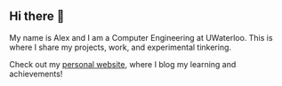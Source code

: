 ## Hi there 👋

My name is Alex and I am a Computer Engineering at UWaterloo. This is where I share my projects, work, and experimental tinkering. 

Check out my [personal website](https://alexoh554.github.io/), where I blog my learning and achievements!

<!--
**alexoh554/alexoh554** is a ✨ _special_ ✨ repository because its `README.md` (this file) appears on your GitHub profile.

Here are some ideas to get you started:

- 🔭 I’m currently working on ...
- 🌱 I’m currently learning ...
- 👯 I’m looking to collaborate on ...
- 🤔 I’m looking for help with ...
- 💬 Ask me about ...
- 📫 How to reach me: ...
- 😄 Pronouns: ...
- ⚡ Fun fact: ...
-->

